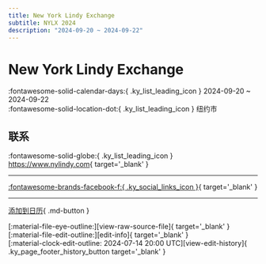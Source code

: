 ```yaml
---
title: New York Lindy Exchange
subtitle: NYLX 2024
description: "2024-09-20 ~ 2024-09-22"
---
```


# New York Lindy Exchange 

:fontawesome-solid-calendar-days:{ .ky_list_leading_icon } 2024-09-20 ~ 2024-09-22  
:fontawesome-solid-location-dot:{ .ky_list_leading_icon } 纽约市  

## 联系

:fontawesome-solid-globe:{ .ky_list_leading_icon } <https://www.nylindy.com>{ target='_blank' }  

---

 [:fontawesome-brands-facebook-f:{ .ky_social_links_icon }](https://www.facebook.com/events/1011203883695961){ target='_blank' }

---

[添加到日历](https://swing.news/ics/zh-Hans/2024/us/new-york-lindy-exchange-2024.ics){ .md-button }

<div class="ky_page_footer" markdown>
<div class="ky_page_footer_trailing" markdown="span">
[:material-file-eye-outline:][view-raw-source-file]{ target='_blank' }
[:material-file-edit-outline:][edit-info]{ target='_blank' }
</div>
<div class="ky_page_footer_leading" markdown="span">
[:material-clock-edit-outline: 2024-07-14 20:00 UTC][view-edit-history]{ .ky_page_footer_history_button target='_blank' }
</div>
</div>

[view-raw-source-file]: https://github.com/swingdance/events/blob/main/2024/us/new-york-lindy-exchange-2024.json "查看原始源文件"
[edit-info]: https://github.com/swingdance/events/issues/new?assignees=&labels=update+event&projects=&template=03-update_entity.yml&title=%5B2024%2Fus%5D%20New%20York%20Lindy%20Exchange&region=us&year=2024&id=new-york-lindy-exchange-2024&name=New%20York%20Lindy%20Exchange&org_id= "编辑信息"

[view-edit-history]: https://github.com/swingdance/events/commits/main/2024/us/new-york-lindy-exchange-2024.json "查看编辑历史"
